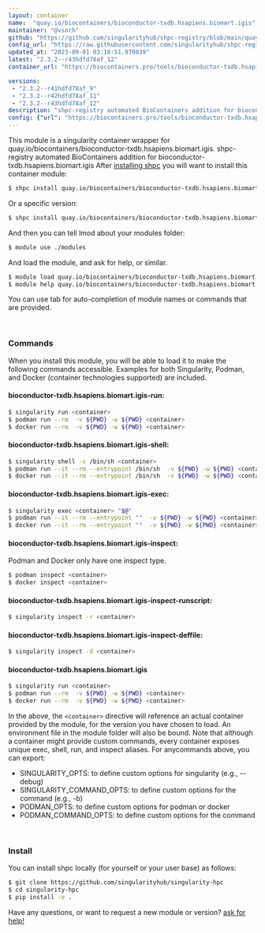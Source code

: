 ```yaml
---
layout: container
name:  "quay.io/biocontainers/bioconductor-txdb.hsapiens.biomart.igis"
maintainer: "@vsoch"
github: "https://github.com/singularityhub/shpc-registry/blob/main/quay.io/biocontainers/bioconductor-txdb.hsapiens.biomart.igis/container.yaml"
config_url: "https://raw.githubusercontent.com/singularityhub/shpc-registry/main/quay.io/biocontainers/bioconductor-txdb.hsapiens.biomart.igis/container.yaml"
updated_at: "2023-09-01 03:18:51.970839"
latest: "2.3.2--r43hdfd78af_12"
container_url: "https://biocontainers.pro/tools/bioconductor-txdb.hsapiens.biomart.igis"

versions:
 - "2.3.2--r41hdfd78af_9"
 - "2.3.2--r42hdfd78af_11"
 - "2.3.2--r43hdfd78af_12"
description: "shpc-registry automated BioContainers addition for bioconductor-txdb.hsapiens.biomart.igis"
config: {"url": "https://biocontainers.pro/tools/bioconductor-txdb.hsapiens.biomart.igis", "maintainer": "@vsoch", "description": "shpc-registry automated BioContainers addition for bioconductor-txdb.hsapiens.biomart.igis", "latest": {"2.3.2--r43hdfd78af_12": "sha256:4d888fdc6e59afb8d5ccad775b54554f6155f8f972a9e7e811a95626aaee2f23"}, "tags": {"2.3.2--r41hdfd78af_9": "sha256:939adc37ef13ac6fa489de25b8e06ccf7c6d1b78f676865fcb18797d8dec6ec9", "2.3.2--r42hdfd78af_11": "sha256:7f3a54a216ee7e85d2eaa31452019041cf0d0cc3958fdd24a0ae34e83584b6cc", "2.3.2--r43hdfd78af_12": "sha256:4d888fdc6e59afb8d5ccad775b54554f6155f8f972a9e7e811a95626aaee2f23"}, "docker": "quay.io/biocontainers/bioconductor-txdb.hsapiens.biomart.igis"}
---
```


This module is a singularity container wrapper for quay.io/biocontainers/bioconductor-txdb.hsapiens.biomart.igis.
shpc-registry automated BioContainers addition for bioconductor-txdb.hsapiens.biomart.igis
After [installing shpc](#install) you will want to install this container module:


```bash
$ shpc install quay.io/biocontainers/bioconductor-txdb.hsapiens.biomart.igis
```

Or a specific version:

```bash
$ shpc install quay.io/biocontainers/bioconductor-txdb.hsapiens.biomart.igis:2.3.2--r43hdfd78af_12
```

And then you can tell lmod about your modules folder:

```bash
$ module use ./modules
```

And load the module, and ask for help, or similar.

```bash
$ module load quay.io/biocontainers/bioconductor-txdb.hsapiens.biomart.igis/2.3.2--r43hdfd78af_12
$ module help quay.io/biocontainers/bioconductor-txdb.hsapiens.biomart.igis/2.3.2--r43hdfd78af_12
```

You can use tab for auto-completion of module names or commands that are provided.

<br>

### Commands

When you install this module, you will be able to load it to make the following commands accessible.
Examples for both Singularity, Podman, and Docker (container technologies supported) are included.

#### bioconductor-txdb.hsapiens.biomart.igis-run:

```bash
$ singularity run <container>
$ podman run --rm  -v ${PWD} -w ${PWD} <container>
$ docker run --rm  -v ${PWD} -w ${PWD} <container>
```

#### bioconductor-txdb.hsapiens.biomart.igis-shell:

```bash
$ singularity shell -s /bin/sh <container>
$ podman run --it --rm --entrypoint /bin/sh  -v ${PWD} -w ${PWD} <container>
$ docker run --it --rm --entrypoint /bin/sh  -v ${PWD} -w ${PWD} <container>
```

#### bioconductor-txdb.hsapiens.biomart.igis-exec:

```bash
$ singularity exec <container> "$@"
$ podman run --it --rm --entrypoint ""  -v ${PWD} -w ${PWD} <container> "$@"
$ docker run --it --rm --entrypoint ""  -v ${PWD} -w ${PWD} <container> "$@"
```

#### bioconductor-txdb.hsapiens.biomart.igis-inspect:

Podman and Docker only have one inspect type.

```bash
$ podman inspect <container>
$ docker inspect <container>
```

#### bioconductor-txdb.hsapiens.biomart.igis-inspect-runscript:

```bash
$ singularity inspect -r <container>
```

#### bioconductor-txdb.hsapiens.biomart.igis-inspect-deffile:

```bash
$ singularity inspect -d <container>
```



#### bioconductor-txdb.hsapiens.biomart.igis

```bash
$ singularity run <container>
$ podman run --rm  -v ${PWD} -w ${PWD} <container>
$ docker run --rm  -v ${PWD} -w ${PWD} <container>
```


In the above, the `<container>` directive will reference an actual container provided
by the module, for the version you have chosen to load. An environment file in the
module folder will also be bound. Note that although a container
might provide custom commands, every container exposes unique exec, shell, run, and
inspect aliases. For anycommands above, you can export:

 - SINGULARITY_OPTS: to define custom options for singularity (e.g., --debug)
 - SINGULARITY_COMMAND_OPTS: to define custom options for the command (e.g., -b)
 - PODMAN_OPTS: to define custom options for podman or docker
 - PODMAN_COMMAND_OPTS: to define custom options for the command

<br>

### Install

You can install shpc locally (for yourself or your user base) as follows:

```bash
$ git clone https://github.com/singularityhub/singularity-hpc
$ cd singularity-hpc
$ pip install -e .
```

Have any questions, or want to request a new module or version? [ask for help!](https://github.com/singularityhub/singularity-hpc/issues)